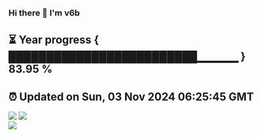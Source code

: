### Hi there 👋  I'm v6b  
⏳ Year progress { █████████████████████████▁▁▁▁▁ } 83.95 %
---
⏰ Updated on Sun, 03 Nov 2024 06:25:45 GMT
---
![](https://github-readme-stats.vercel.app/api?username=v6b&bg_color=30,e96443,904e95&title_color=fff&text_color=fff&layout=compact)
![](https://github-readme-stats.vercel.app/api/top-langs/?username=v6b&layout=compact&bg_color=30,e96443,904e95&title_color=fff&text_color=fff)  
![](https://gcore.jsdelivr.net/gh/v6b/v6b@main/assets/github-contribution-grid-snake.svg)

